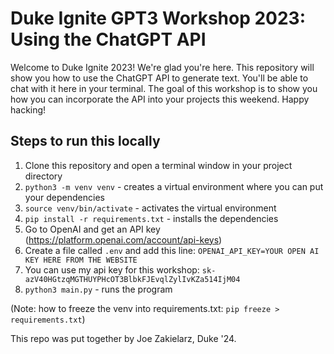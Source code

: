 # Duke Ignite GPT3 Workshop 2023: Using the ChatGPT API

Welcome to Duke Ignite 2023! We're glad you're here. This repository will show you how to use
the ChatGPT API to generate text. You'll be able to chat with it here in your terminal. The goal of
this workshop is to show you how you can incorporate the API into your projects this weekend.
Happy hacking!

## Steps to run this locally

1. Clone this repository and open a terminal window in your project directory
1. `python3 -m venv venv` - creates a virtual environment where you can put your dependencies
1. `source venv/bin/activate` - activates the virtual environment
1. `pip install -r requirements.txt` - installs the dependencies
1. Go to OpenAI and get an API key (https://platform.openai.com/account/api-keys)
1. Create a file called `.env` and add this line: `OPENAI_API_KEY=YOUR OPEN AI KEY HERE FROM THE WEBSITE`
1. You can use my api key for this workshop: `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`
1. `python3 main.py` - runs the program

(Note: how to freeze the venv into requirements.txt: `pip freeze > requirements.txt`)

This repo was put together by Joe Zakielarz, Duke '24.
